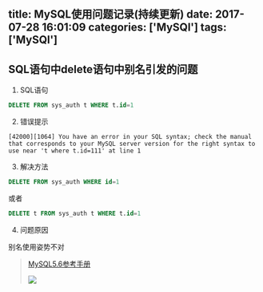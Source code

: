 title: MySQL使用问题记录(持续更新)
date: 2017-07-28 16:01:09
categories: ['MySQl']
tags: ['MySQl']
---
## SQL语句中delete语句中别名引发的问题

1. SQL语句

  ```sql
  DELETE FROM sys_auth t WHERE t.id=1
  ```

2. 错误提示

  ```
  [42000][1064] You have an error in your SQL syntax; check the manual that corresponds to your MySQL server version for the right syntax to use near 't where t.id=111' at line 1
  ```

3. 解决方法

  ```sql
  DELETE FROM sys_auth WHERE id=1
  ```

  或者

  ```sql
  DELETE t FROM sys_auth t WHERE t.id=1
```

4. 问题原因

  别名使用姿势不对

  > [MySQL5.6参考手册](https://dev.mysql.com/doc/refman/5.6/en/delete.html)
  >
  > ![](http://7xkexv.dl1.z0.glb.clouddn.com/20170728/mysql_delete_alias.png)